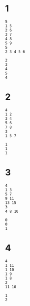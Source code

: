 # 1
```
5
1 5
2 6
3 7
4 8
5 9
5
2 3 4 5 6
```
```
2
3
4
5
4
```
# 2
```
4
1 2
3 4
5 6
7 8
3
1 5 7
```
```
1
1
1
```
# 3
```
4
1 3
5 7
9 11
13 15
3
4 8 10
```
```
0
0
1
```
# 4
```
4
1 11
1 10
1 9
1 8
2
11 10
```
```
1
2
```
